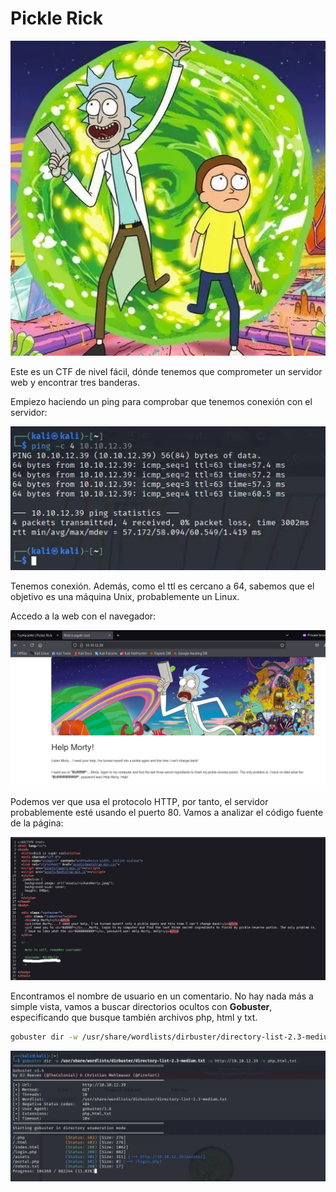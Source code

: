 # Pickle Rick

![logo](img/logo.webp)

Este es un CTF de nivel fácil, dónde tenemos que comprometer un servidor web y encontrar tres banderas.

Empiezo haciendo un ping para comprobar que tenemos conexión con el servidor:

![Ping](img/ping.webp)

Tenemos conexión. Además, como el ttl es cercano a 64, sabemos que el objetivo es una máquina Unix, probablemente un Linux.

Accedo a la web con el navegador:

![Página de Inicio](img/inicio.webp)

Podemos ver que usa el protocolo HTTP, por tanto, el servidor probablemente esté usando el puerto 80. Vamos a analizar el código fuente de la página:

![Usuario](img/usuario.webp)

Encontramos el nombre de usuario en un comentario. No hay nada más a simple vista, vamos a buscar directorios ocultos con **Gobuster**, especificando que busque también archivos php, html y txt.

```bash
gobuster dir -w /usr/share/wordlists/dirbuster/directory-list-2.3-medium.txt -u http://10.10.12.39 -x php,html,txt
```

![Comando Gobuster](img/gobuster.webp)